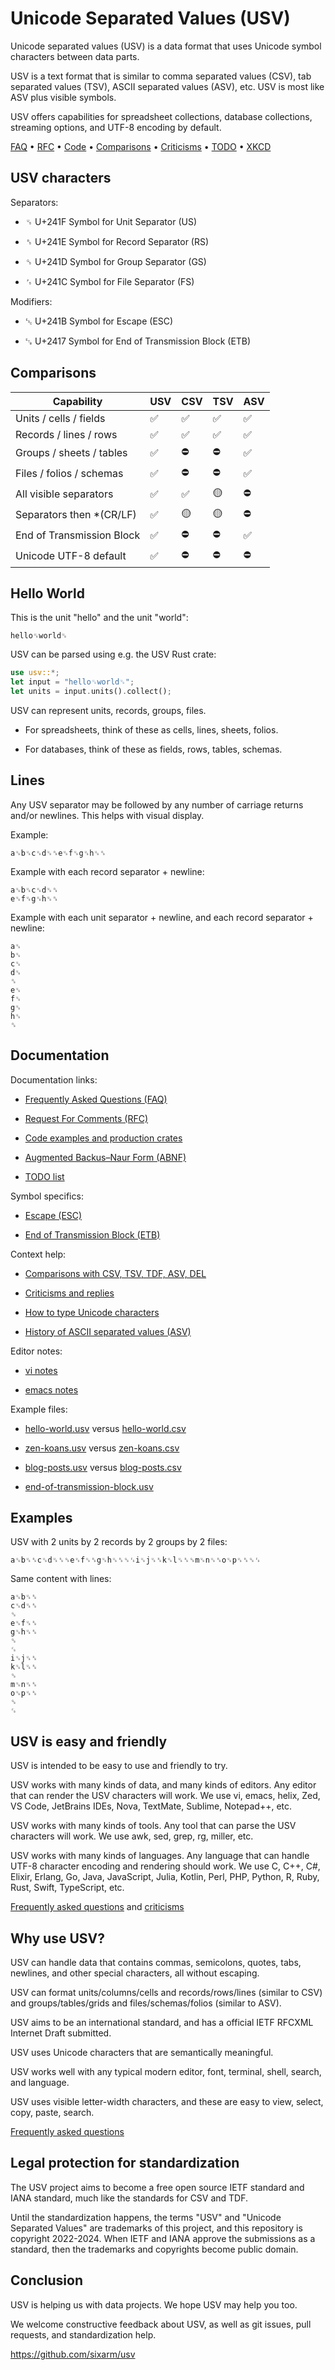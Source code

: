 # Unicode Separated Values (USV)

Unicode separated values (USV) is a data format that uses Unicode symbol characters between data parts. 

USV is a text format that is similar to comma separated values (CSV), tab separated values (TSV), ASCII separated values (ASV), etc. USV is most like ASV plus visible symbols.

USV offers capabilities for spreadsheet collections, database collections, streaming options, and UTF-8 encoding by default.

[FAQ](doc/faq/) &bull; [RFC](doc/rfc/) &bull; [Code](doc/code/) &bull; [Comparisons](doc/comparisons/) &bull; [Criticisms](doc/criticisms/) &bull; [TODO](doc/todo/) &bull; [XKCD](https://xkcd.com/927/)


## USV characters

Separators:

* ␟ U+241F Symbol for Unit Separator (US)

* ␞ U+241E Symbol for Record Separator (RS)

* ␝ U+241D Symbol for Group Separator (GS)

* ␜ U+241C Symbol for File Separator (FS)

Modifiers:

* ␛ U+241B Symbol for Escape (ESC)

* ␗ U+2417 Symbol for End of Transmission Block (ETB)


## Comparisons

| Capability                | USV | CSV | TSV | ASV |
| ------------------------- | --- | --- | --- | --- |
| Units / cells / fields    | ✅ | ✅ | ✅ | ✅ |
| Records / lines / rows    | ✅ | ✅ | ✅ | ✅ |
| Groups / sheets / tables  | ✅ | ⛔ | ⛔ | ✅ |
| Files / folios / schemas  | ✅ | ⛔ | ⛔ | ✅ |
| All visible separators    | ✅ | ✅ | 🟡 | ⛔ |
| Separators then *(CR/LF)  | ✅ | 🟡 | 🟡 | ⛔ |
| End of Transmission Block | ✅ | ⛔ | ⛔ | ✅ |
| Unicode UTF-8 default     | ✅ | ⛔ | ⛔ | ⛔ |


## Hello World

This is the unit "hello" and the unit "world":

```usv
hello␟world␟
```

USV can be parsed using e.g. the USV Rust crate:

```rust
use usv::*;
let input = "hello␟world␟";
let units = input.units().collect();
```

USV can represent units, records, groups, files. 

* For spreadsheets, think of these as cells, lines, sheets, folios. 

* For databases, think of these as fields, rows, tables, schemas. 


## Lines

Any USV separator may be followed by any number of carriage returns and/or newlines. This helps with visual display.

Example:

```usv
a␟b␟c␟d␟␞e␟f␟g␟h␟␞
```

Example with each record separator + newline:

```usv
a␟b␟c␟d␟␞
e␟f␟g␟h␟␞
```

Example with each unit separator + newline, and each record separator + newline:

```usv
a␟
b␟
c␟
d␟
␞
e␟
f␟
g␟
h␟
␞
```  


## Documentation

Documentation links:

* [Frequently Asked Questions (FAQ)](doc/faq/)

* [Request For Comments (RFC)](doc/rfc/)

* [Code examples and production crates](doc/code/)
  
* [Augmented Backus–Naur Form (ABNF)](doc/anbf/)

* [TODO list](doc/todo/)

Symbol specifics:

* [Escape (ESC)](doc/escape/)

* [End of Transmission Block (ETB)](doc/end-of-transmission-block/)

Context help:

* [Comparisons with CSV, TSV, TDF, ASV, DEL](doc/comparisons/)

* [Criticisms and replies](doc/criticisms/)

* [How to type Unicode characters](doc/how-to-type-unicode-characters/)

* [History of ASCII separated values (ASV)](history-of-ascii-separated-values/)

Editor notes:

* [vi notes](doc/editors/vi/)

* [emacs notes](doc/editors/emacs/)

Example files:

* [hello-world.usv](examples/hello-world.usv) versus [hello-world.csv](examples/hello-world.csv)

* [zen-koans.usv](examples/zen-koans.usv) versus [zen-koans.csv](examples/zen-koans.csv)

* [blog-posts.usv](examples/blog-posts.usv) versus [blog-posts.csv](examples/blog-posts.csv)

* [end-of-transmission-block.usv](examples/end-of-transmission-block.usv)


## Examples

USV with 2 units by 2 records by 2 groups by 2 files:

```usv
a␟b␟␞c␟d␟␞␝e␟f␟␞g␟h␟␞␝␜i␟j␟␞k␟l␟␞␝m␟n␟␞o␟p␟␞␝␜
```

Same content with lines:

```usv
a␟b␟␞
c␟d␟␞
␝
e␟f␟␞
g␟h␟␞
␝
␜
i␟j␟␞
k␟l␟␞
␝
m␟n␟␞
o␟p␟␞
␝
␜
```


## USV is easy and friendly

USV is intended to be easy to use and friendly to try.

USV works with many kinds of data, and many kinds of editors. Any editor that can render the USV characters will work. We use vi, emacs, helix, Zed, VS Code, JetBrains IDEs, Nova, TextMate, Sublime, Notepad++, etc.

USV works with many kinds of tools. Any tool that can parse the USV characters will work. We use awk, sed, grep, rg, miller, etc.

USV works with many kinds of languages. Any language that can handle UTF-8 character encoding and rendering should work. We use C, C++, C#, Elixir, Erlang, Go, Java, JavaScript, Julia, Kotlin, Perl, PHP, Python, R, Ruby, Rust, Swift, TypeScript, etc.

[Frequently asked questions](doc/faq/) and [criticisms](doc/criticisms/)


## Why use USV?

USV can handle data that contains commas, semicolons, quotes, tabs, newlines, and other special characters, all without escaping.

USV can format units/columns/cells and records/rows/lines (similar to CSV) and groups/tables/grids and files/schemas/folios (similar to ASV).

USV aims to be an international standard, and has a official IETF RFCXML Internet Draft submitted.

USV uses Unicode characters that are semantically meaningful.

USV works well with any typical modern editor, font, terminal, shell, search, and language.

USV uses visible letter-width characters, and these are easy to view, select, copy, paste, search.

[Frequently asked questions](doc/faq/)



## Legal protection for standardization

The USV project aims to become a free open source IETF standard and IANA standard, much like the standards for CSV and TDF.

Until the standardization happens, the terms "USV" and "Unicode Separated Values" are trademarks of this project, and this repository is copyright 2022-2024. When IETF and IANA approve the submissions as a standard, then the trademarks and copyrights become public domain.


## Conclusion

USV is helping us with data projects. We hope USV may help you too.

We welcome constructive feedback about USV, as well as git issues, pull requests, and standardization help.

<https://github.com/sixarm/usv>
